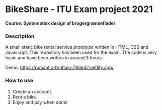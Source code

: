 # BikeShare - ITU Exam project 2021
**Course: Systematisk design af brugergrænseflader**

### Description
A small static bike rental service *prototype* written in HTML, CSS and Javascript. This repository has been used for the exam.
The code is very basic and have been written in around 3 hours.

Demo: https://romantic-brattain-793e32.netlify.app/


### How to use
1. Create an account.
2. Rent a bike.
3. Enjoy and pay when done!
